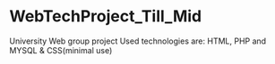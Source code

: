 # WebTechProject_Till_Mid
University Web group project Used technologies are: HTML, PHP and MYSQL &amp; CSS(minimal use)
